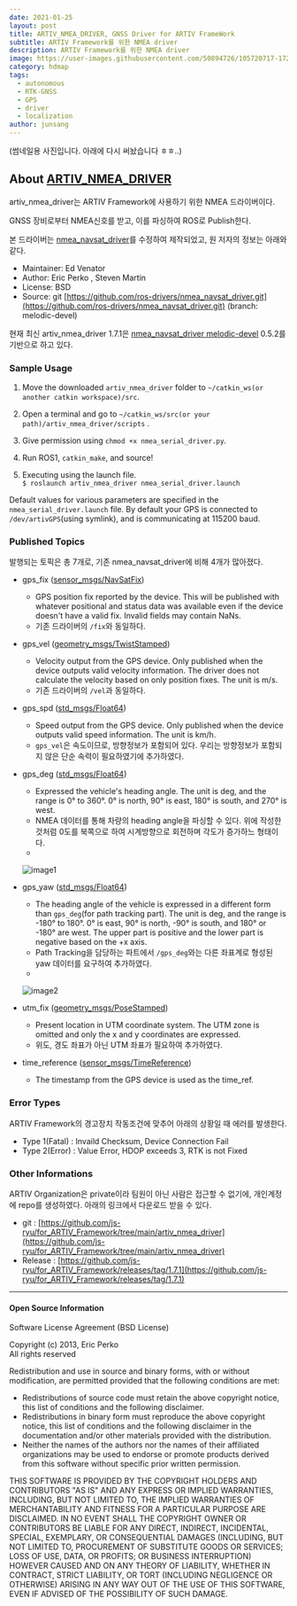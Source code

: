 ```yaml
---
date: 2021-01-25
layout: post
title: ARTIV_NMEA_DRIVER, GNSS Driver for ARTIV FrameWork
subtitle: ARTIV Framework를 위한 NMEA driver
description: ARTIV Framework를 위한 NMEA driver
image: https://user-images.githubusercontent.com/50894726/105720717-172c9500-5f67-11eb-8dcf-4c4389a86fe7.png
category: hdmap
tags:
  - autonomous
  - RTK-GNSS
  - GPS
  - driver
  - localization
author: junsang
---
```

(썸네일용 사진입니다. 아래에 다시 써놨습니다 ㅎㅎ..)

## About [ARTIV_NMEA_DRIVER](https://github.com/js-ryu/for_ARTIV_Framework/tree/main/artiv_nmea_driver)

artiv_nmea_driver는 ARTIV Framework에 사용하기 위한 NMEA 드라이버이다.

GNSS 장비로부터 NMEA신호를 받고, 이를 파싱하여 ROS로 Publish한다.

본 드라이버는 [nmea_navsat_driver](http://wiki.ros.org/nmea_navsat_driver)를 수정하여 제작되었고, 원 저자의 정보는 아래와 같다.

- Maintainer: Ed Venator <evenator AT gmail DOT com>
- Author: Eric Perko <eric AT ericperko DOT com>, Steven Martin
- License: BSD
- Source: git [https://github.com/ros-drivers/nmea_navsat_driver.git](https://github.com/ros-drivers/nmea_navsat_driver.git) (branch: melodic-devel)

현재 최신 artiv_nmea_driver 1.7.1은 [nmea_navsat_driver melodic-devel](https://github.com/ros-drivers/nmea_navsat_driver/tree/melodic-devel) 0.5.2를 기반으로 하고 있다.

### Sample Usage

1. Move the downloaded ```artiv_nmea_driver``` folder to ```~/catkin_ws(or another catkin workspace)/src```.

2. Open a terminal and go to ``~/catkin_ws/src(or your path)/artiv_nmea_driver/scripts`` .

3. Give permission using ```chmod +x nmea_serial_driver.py```.

4. Run ROS1, ```catkin_make```, and source!

5. Executing using the launch file.  
```$ roslaunch artiv_nmea_driver nmea_serial_driver.launch```

Default values for various parameters are specified in the ```nmea_serial_driver.launch``` file. By default your GPS is connected to ```/dev/artivGPS```(using symlink), and is communicating at 115200 baud.
  
### Published Topics

발행되는 토픽은 총 7개로, 기존 nmea_navsat_driver에 비해 4개가 많아졌다.

- gps_fix ([sensor_msgs/NavSatFix](http://docs.ros.org/en/api/sensor_msgs/html/msg/NavSatFix.html))
  - GPS position fix reported by the device. This will be published with whatever positional and status data was available even if the device doesn't have a valid fix. Invalid fields may contain NaNs.
  - 기존 드라이버의 ```/fix```와 동일하다.

- gps_vel ([geometry_msgs/TwistStamped](http://docs.ros.org/en/api/geometry_msgs/html/msg/TwistStamped.html))
  - Velocity output from the GPS device. Only published when the device outputs valid velocity information. The driver does not calculate the velocity based on only position fixes. The unit is m/s.
  - 기존 드라이버의 ```/vel```과 동일하다.

- gps_spd ([std_msgs/Float64](http://docs.ros.org/en/melodic/api/std_msgs/html/msg/Float64.html))
  - Speed output from the GPS device. Only published when the device outputs valid speed information. The unit is km/h.
  - ```gps_vel```은 속도이므로, 방향정보가 포함되어 있다. 우리는 방향정보가 포함되지 않은 단순 속력이 필요하였기에 추가하였다.

- gps_deg ([std_msgs/Float64](http://docs.ros.org/en/melodic/api/std_msgs/html/msg/Float64.html))
  - Expressed the vehicle's heading angle. The unit is deg, and the range is 0° to 360°. 0° is north, 90° is east, 180° is south, and 270° is west.
  - NMEA 데이터를 통해 차량의 heading angle을 파싱할 수 있다. 위에 작성한 것처럼 0도를 북쪽으로 하여 시계방향으로 회전하며 각도가 증가하느 형태이다.
  - 
  ![image1](https://user-images.githubusercontent.com/50894726/105725921-d8014280-5f6c-11eb-95c8-60c1cf3efa86.png)

- gps_yaw ([std_msgs/Float64](http://docs.ros.org/en/melodic/api/std_msgs/html/msg/Float64.html))
  - The heading angle of the vehicle is expressed in a different form than ```gps_deg```(for path tracking part). The unit is deg, and the range is -180° to 180°. 0° is east, 90° is north, -90° is south, and 180° or -180° are west. The upper part is positive and the lower part is negative based on the +x axis.
  - Path Tracking을 담당하는 파트에서 ```/gps_deg```와는 다른 좌표계로 형성된 yaw 데이터를 요구하여 추가하였다.
  - 
  ![image2](https://user-images.githubusercontent.com/50894726/105725929-db94c980-5f6c-11eb-98a5-ddf57a287681.png)

- utm_fix ([geometry_msgs/PoseStamped](http://docs.ros.org/en/melodic/api/geometry_msgs/html/msg/PoseStamped.html))
  - Present location in UTM coordinate system. The UTM zone is omitted and only the x and y coordinates are expressed.
  - 위도, 경도 좌표가 아닌 UTM 좌표가 필요하여 추가하였다.  
    
- time_reference ([sensor_msgs/TimeReference](http://docs.ros.org/en/melodic/api/sensor_msgs/html/msg/TimeReference.html))
  - The timestamp from the GPS device is used as the time_ref.
  
### Error Types

ARTIV Framework의 경고장치 작동조건에 맞추어 아래의 상황일 때 에러를 발생한다.

- Type 1(Fatal) : Invaild Checksum, Device Connection Fail
- Type 2(Error) : Value Error, HDOP exceeds 3, RTK is not Fixed

### Other Informations

ARTIV Organization은 private이라 팀원이 아닌 사람은 접근할 수 없기에, 개인계정에 repo를 생성하였다.
아래의 링크에서 다운로드 받을 수 있다.

- git : [https://github.com/js-ryu/for_ARTIV_Framework/tree/main/artiv_nmea_driver](https://github.com/js-ryu/for_ARTIV_Framework/tree/main/artiv_nmea_driver)
- Release : [https://github.com/js-ryu/for_ARTIV_Framework/releases/tag/1.7.1](https://github.com/js-ryu/for_ARTIV_Framework/releases/tag/1.7.1)

---------------------------------------------------------------------------------------------

#### Open Source Information
Software License Agreement (BSD License)

Copyright (c) 2013, Eric Perko  
All rights reserved

Redistribution and use in source and binary forms, with or without modification, are permitted provided that the following conditions are met:

- Redistributions of source code must retain the above copyright notice, this list of conditions and the following disclaimer.
- Redistributions in binary form must reproduce the above copyright notice, this list of conditions and the following disclaimer in the documentation and/or other materials provided with the distribution.
- Neither the names of the authors nor the names of their affiliated organizations may be used to endorse or promote products derived from this software without specific prior written permission.

THIS SOFTWARE IS PROVIDED BY THE COPYRIGHT HOLDERS AND CONTRIBUTORS "AS IS" AND ANY EXPRESS OR IMPLIED WARRANTIES, INCLUDING, BUT NOT LIMITED TO, THE IMPLIED WARRANTIES OF MERCHANTABILITY AND FITNESS FOR A PARTICULAR PURPOSE ARE DISCLAIMED. IN NO EVENT SHALL THE COPYRIGHT OWNER OR CONTRIBUTORS BE LIABLE FOR ANY DIRECT, INDIRECT, INCIDENTAL, SPECIAL, EXEMPLARY, OR CONSEQUENTIAL DAMAGES (INCLUDING, BUT NOT LIMITED TO, PROCUREMENT OF SUBSTITUTE GOODS OR SERVICES; LOSS OF USE, DATA, OR PROFITS; OR BUSINESS INTERRUPTION) HOWEVER CAUSED AND ON ANY THEORY OF LIABILITY, WHETHER IN CONTRACT, STRICT LIABILITY, OR TORT (INCLUDING NEGLIGENCE OR OTHERWISE) ARISING IN ANY WAY OUT OF THE USE OF THIS SOFTWARE, EVEN IF ADVISED OF THE POSSIBILITY OF SUCH DAMAGE.
